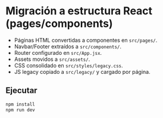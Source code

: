 # Migración a estructura React (pages/components)

- Páginas HTML convertidas a componentes en `src/pages/`.
- Navbar/Footer extraídos a `src/components/`.
- Router configurado en `src/App.jsx`.
- Assets movidos a `src/assets/`.
- CSS consolidado en `src/styles/legacy.css`.
- JS legacy copiado a `src/legacy/` y cargado por página.

## Ejecutar
```bash
npm install
npm run dev
```
